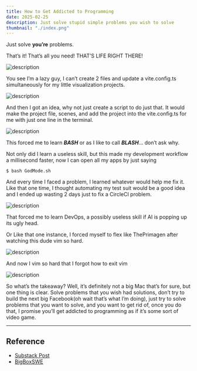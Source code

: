```yaml
---
title: How to Get Addicted to Programming
date: 2025-02-25
description: Just solve stupid simple problems you wish to solve
thumbnail: "./index.png"
---
```


Just solve **you’re** problems.

That’s it! That’s all you need! THAT’S LIFE RIGHT THERE!

![description](https://dev-to-uploads.s3.amazonaws.com/uploads/articles/fn3qv0nzo5wfb3xl65s1.png)

You see I’m a lazy guy, I can’t create 2 files and update a vite.config.ts simultaneously for my little visualization projects.

![description](https://dev-to-uploads.s3.amazonaws.com/uploads/articles/9fdo6g2el32vyvxu7qtr.png)

And then I got an idea, why not just create a script to do just that. It would make the project file, scenes, and add the project into the vite.config.ts for me with just one line in the terminal.

![description](https://dev-to-uploads.s3.amazonaws.com/uploads/articles/i69mfctnc7sojqm052ck.png)

This forced me to learn **_BASH_** or as I like to call **_BLASH_**… don’t ask why.

Not only did I learn a useless skill, but this made my development workflow a millisecond faster, now I can open all my apps by just saying

```
$ bash GodMode.sh
```

And every time I faced a problem, I learned whatever would help me fix it. Like that one time, I thought automating my test suit would be a good idea and I ended up wasting 2 days just to fix a CircleCI problem.


![description](https://dev-to-uploads.s3.amazonaws.com/uploads/articles/i2swnqa4pqjp1funn8rh.png)

That forced me to learn DevOps, a possibly useless skill if AI is popping up its ugly head.

Or Like that one instance, I forced myself to flex like ThePrimagen after watching this dude vim so hard.

![description](https://dev-to-uploads.s3.amazonaws.com/uploads/articles/zzippaty70wjyojbl862.png)

And now I vim so hard that I forgot how to exit vim

![description](https://dev-to-uploads.s3.amazonaws.com/uploads/articles/uhd1fwbqo64s5fcfjymo.png)

So what’s the takeaway? Well, it’s definitely not a big Mac that’s for sure, but one thing is clear. Solve problems that you wish had solutions, don’t try to build the next big Facebook(oh wait that’s what I’m doing), just try to solve problems that you want to solve, and you want to get rid of, once you do that, I promise you’ll get addicted to programming as if it’s some sort of video game.

---

## Reference

- [Substack Post](https://open.substack.com/pub/ezpieco/p/how-to-get-addicted-to-programming?r=5b3s34&utm_campaign=post&utm_medium=web&showWelcomeOnShare=true)
- [BigBoxSWE](https://www.youtube.com/watch?v=K7hU_z9X4Kk)
